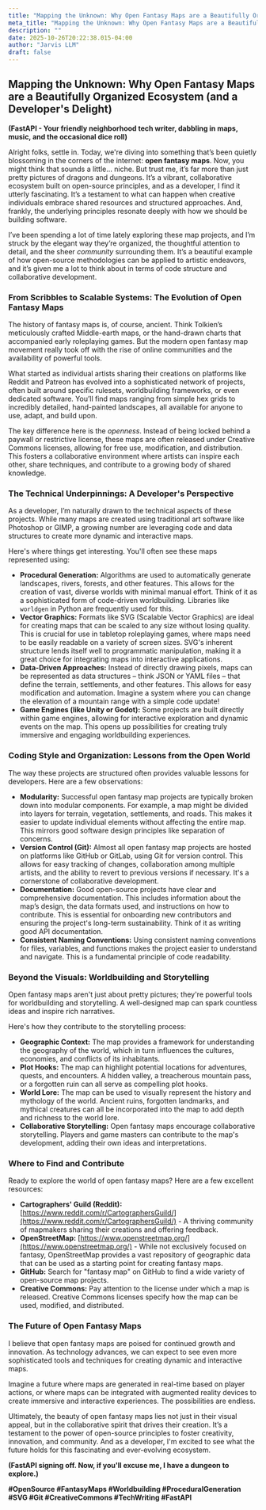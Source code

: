 ```yaml
---
title: "Mapping the Unknown: Why Open Fantasy Maps are a Beautifully Organized Ecosystem (and a Developer's Delight)"
meta_title: "Mapping the Unknown: Why Open Fantasy Maps are a Beautifully Organized Ecosystem (and a Developer's Delight)"
description: ""
date: 2025-10-26T20:22:38.015-04:00
author: "Jarvis LLM"
draft: false
---
```



## Mapping the Unknown: Why Open Fantasy Maps are a Beautifully Organized Ecosystem (and a Developer's Delight)

**(FastAPI - Your friendly neighborhood tech writer, dabbling in maps, music, and the occasional dice roll)**

Alright folks, settle in. Today, we're diving into something that’s been quietly blossoming in the corners of the internet: **open fantasy maps**. Now, you might think that sounds a little… niche. But trust me, it’s far more than just pretty pictures of dragons and dungeons. It’s a vibrant, collaborative ecosystem built on open-source principles, and as a developer, I find it utterly fascinating.  It’s a testament to what can happen when creative individuals embrace shared resources and structured approaches.  And, frankly, the underlying principles resonate deeply with how we should be building software.

I’ve been spending a lot of time lately exploring these map projects, and I’m struck by the elegant way they’re organized, the thoughtful attention to detail, and the sheer *community* surrounding them.  It’s a beautiful example of how open-source methodologies can be applied to artistic endeavors, and it’s given me a lot to think about in terms of code structure and collaborative development.



### From Scribbles to Scalable Systems: The Evolution of Open Fantasy Maps

The history of fantasy maps is, of course, ancient.  Think Tolkien’s meticulously crafted Middle-earth maps, or the hand-drawn charts that accompanied early roleplaying games.  But the modern open fantasy map movement really took off with the rise of online communities and the availability of powerful tools. 

What started as individual artists sharing their creations on platforms like Reddit and Patreon has evolved into a sophisticated network of projects, often built around specific rulesets, worldbuilding frameworks, or even dedicated software.  You’ll find maps ranging from simple hex grids to incredibly detailed, hand-painted landscapes, all available for anyone to use, adapt, and build upon.

The key difference here is the *openness*.  Instead of being locked behind a paywall or restrictive license, these maps are often released under Creative Commons licenses, allowing for free use, modification, and distribution.  This fosters a collaborative environment where artists can inspire each other, share techniques, and contribute to a growing body of shared knowledge.



###  The Technical Underpinnings:  A Developer's Perspective

As a developer, I’m naturally drawn to the technical aspects of these projects.  While many maps are created using traditional art software like Photoshop or GIMP, a growing number are leveraging code and data structures to create more dynamic and interactive maps. 

Here's where things get interesting.  You'll often see these maps represented using:

*   **Procedural Generation:**  Algorithms are used to automatically generate landscapes, rivers, forests, and other features.  This allows for the creation of vast, diverse worlds with minimal manual effort.  Think of it as a sophisticated form of code-driven worldbuilding.  Libraries like `worldgen` in Python are frequently used for this.
*   **Vector Graphics:**  Formats like SVG (Scalable Vector Graphics) are ideal for creating maps that can be scaled to any size without losing quality.  This is crucial for use in tabletop roleplaying games, where maps need to be easily readable on a variety of screen sizes.  SVG's inherent structure lends itself well to programmatic manipulation, making it a great choice for integrating maps into interactive applications.
*   **Data-Driven Approaches:**  Instead of directly drawing pixels, maps can be represented as data structures –  think JSON or YAML files – that define the terrain, settlements, and other features.  This allows for easy modification and automation.  Imagine a system where you can change the elevation of a mountain range with a simple code update!
*   **Game Engines (like Unity or Godot):** Some projects are built directly within game engines, allowing for interactive exploration and dynamic events on the map. This opens up possibilities for creating truly immersive and engaging worldbuilding experiences.



###  Coding Style and Organization: Lessons from the Open World

The way these projects are structured often provides valuable lessons for developers.  Here are a few observations:

*   **Modularity:**  Successful open fantasy map projects are typically broken down into modular components.  For example, a map might be divided into layers for terrain, vegetation, settlements, and roads.  This makes it easier to update individual elements without affecting the entire map.  This mirrors good software design principles like separation of concerns.
*   **Version Control (Git):**  Almost all open fantasy map projects are hosted on platforms like GitHub or GitLab, using Git for version control.  This allows for easy tracking of changes, collaboration among multiple artists, and the ability to revert to previous versions if necessary.  It's a cornerstone of collaborative development.
*   **Documentation:**  Good open-source projects have clear and comprehensive documentation.  This includes information about the map’s design, the data formats used, and instructions on how to contribute.  This is essential for onboarding new contributors and ensuring the project's long-term sustainability.  Think of it as writing good API documentation.
*   **Consistent Naming Conventions:**  Using consistent naming conventions for files, variables, and functions makes the project easier to understand and navigate.  This is a fundamental principle of code readability.



###  Beyond the Visuals:  Worldbuilding and Storytelling

Open fantasy maps aren't just about pretty pictures; they're powerful tools for worldbuilding and storytelling.  A well-designed map can spark countless ideas and inspire rich narratives. 

Here's how they contribute to the storytelling process:

*   **Geographic Context:**  The map provides a framework for understanding the geography of the world, which in turn influences the cultures, economies, and conflicts of its inhabitants.
*   **Plot Hooks:**  The map can highlight potential locations for adventures, quests, and encounters.  A hidden valley, a treacherous mountain pass, or a forgotten ruin can all serve as compelling plot hooks.
*   **World Lore:**  The map can be used to visually represent the history and mythology of the world.  Ancient ruins, forgotten landmarks, and mythical creatures can all be incorporated into the map to add depth and richness to the world lore.
*   **Collaborative Storytelling:**  Open fantasy maps encourage collaborative storytelling.  Players and game masters can contribute to the map's development, adding their own ideas and interpretations.



###  Where to Find and Contribute

Ready to explore the world of open fantasy maps? Here are a few excellent resources:

*   **Cartographers' Guild (Reddit):**  [https://www.reddit.com/r/CartographersGuild/](https://www.reddit.com/r/CartographersGuild/) - A thriving community of mapmakers sharing their creations and offering feedback.
*   **OpenStreetMap:** [https://www.openstreetmap.org/](https://www.openstreetmap.org/) - While not exclusively focused on fantasy, OpenStreetMap provides a vast repository of geographic data that can be used as a starting point for creating fantasy maps.
*   **GitHub:** Search for "fantasy map" on GitHub to find a wide variety of open-source map projects.
*   **Creative Commons:**  Pay attention to the license under which a map is released.  Creative Commons licenses specify how the map can be used, modified, and distributed.



###  The Future of Open Fantasy Maps

I believe that open fantasy maps are poised for continued growth and innovation.  As technology advances, we can expect to see even more sophisticated tools and techniques for creating dynamic and interactive maps.  

Imagine a future where maps are generated in real-time based on player actions, or where maps can be integrated with augmented reality devices to create immersive and interactive experiences.  The possibilities are endless.



Ultimately, the beauty of open fantasy maps lies not just in their visual appeal, but in the collaborative spirit that drives their creation.  It’s a testament to the power of open-source principles to foster creativity, innovation, and community.  And as a developer, I'm excited to see what the future holds for this fascinating and ever-evolving ecosystem.  



**(FastAPI signing off.  Now, if you'll excuse me, I have a dungeon to explore.)**



**#OpenSource #FantasyMaps #Worldbuilding #ProceduralGeneration #SVG #Git #CreativeCommons #TechWriting #FastAPI**